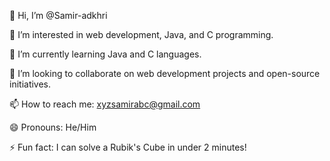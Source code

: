 👋 Hi, I’m @Samir-adkhri

👀 I’m interested in web development, Java, and C programming.

🌱 I’m currently learning Java and C languages.

💞️ I’m looking to collaborate on web development projects and open-source initiatives.

📫 How to reach me: xyzsamirabc@gmail.com

😄 Pronouns: He/Him

⚡ Fun fact: I can solve a Rubik's Cube in under 2 minutes!
